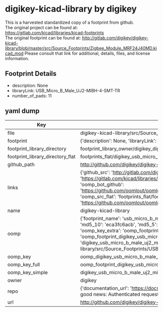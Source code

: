 # digikey-kicad-library by digikey  
This is a harvested standardized copy of a footprint from github.  
The original project can be found at:  
https://gitlab.com/kicad/libraries/kicad-footprints  
The original footprint can be found at:
http://gitlab.com/digikey/digikey-kicad-library/blob/master/src/Source_Footprints/Zigbee_Module_MRF24J40MD.kicad_mod
Please consult that link for additional, details, files, and license information.  
## Footprint Details
* description: None  
* libraryLink: USB_Micro_B_Male_UJ2-MIBH-4-SMT-TR  
* number_of_pads: 11  
## yaml dump  
| Key | Value |  
| --- | --- |  
| file | digikey-kicad-library/src/Source_Footprints/USB_Micro_B_Male_UJ2-MIBH-4-SMT-TR.kicad_mod |  
| footprint | {'description': None, 'libraryLink': 'USB_Micro_B_Male_UJ2-MIBH-4-SMT-TR', 'number_of_pads': 11} |  
| footprint_library_directory | footprint_library_owner/digikey_digikey-kicad-library |  
| footprint_library_directory_flat | footprints_flat/digikey_usb_micro_b_male_uj2_mibh_4_smt_tr_usb_micro_b_male_uj2_mibh_4_smt_tr/working |  
| github_path | http://github.com/digikey/digikey-kicad-library/blob/master/src/Source_Footprints/USB_Micro_B_Male_UJ2-MIBH-4-SMT-TR.kicad_mod |  
| links | {'github_src': 'http://gitlab.com/digikey/digikey-kicad-library/blob/master/src/Source_Footprints/Zigbee_Module_MRF24J40MD.kicad_mod', 'github_src_repo': 'https://gitlab.com/kicad/libraries/kicad-footprints', 'oomp_bot': 'footprints/digikey_usb_micro_b_male_uj2_mibh_4_smt_tr_usb_micro_b_male_uj2_mibh_4_smt_tr/working', 'oomp_bot_github': 'https://github.com/oomlout/oomlout_oomp_footprint_bot/tree/main/footprints/digikey_usb_micro_b_male_uj2_mibh_4_smt_tr_usb_micro_b_male_uj2_mibh_4_smt_tr/working', 'oomp_src_flat': 'footprints_flat/footprints_flat/digikey_usb_micro_b_male_uj2_mibh_4_smt_tr_usb_micro_b_male_uj2_mibh_4_smt_tr/working', 'oomp_src_flat_github': 'https://github.com/oomlout/oomlout_oomp_footprint_src/tree/main/footprints_flat/digikey_usb_micro_b_male_uj2_mibh_4_smt_tr_usb_micro_b_male_uj2_mibh_4_smt_tr/working'} |  
| name | digikey-kicad-library |  
| oomp | {'footprint_name': 'usb_micro_b_male_uj2_mibh_4_smt_tr', 'library_name': 'usb_micro_b_male_uj2_mibh_4_smt_tr_kicad_mod', 'md5': 'eca3fc6acb85a199508382877005f6dc', 'md5_10': 'eca3fc6acb', 'md5_5': 'eca3f', 'md5_6': 'eca3fc', 'oomp_key': 'oomp_digikey_usb_micro_b_male_uj2_mibh_4_smt_tr_usb_micro_b_male_uj2_mibh_4_smt_tr', 'oomp_key_extra': 'oomp_footprint_digikey_usb_micro_b_male_uj2_mibh_4_smt_tr_usb_micro_b_male_uj2_mibh_4_smt_tr', 'oomp_key_full': 'oomp_footprint_digikey_usb_micro_b_male_uj2_mibh_4_smt_tr_usb_micro_b_male_uj2_mibh_4_smt_tr_eca3fc', 'oomp_key_simple': 'digikey_usb_micro_b_male_uj2_mibh_4_smt_tr_usb_micro_b_male_uj2_mibh_4_smt_tr', 'original_filename': 'digikey-kicad-library/src/Source_Footprints/USB_Micro_B_Male_UJ2-MIBH-4-SMT-TR.kicad_mod', 'owner_name': 'digikey'} |  
| oomp_key | oomp_digikey_usb_micro_b_male_uj2_mibh_4_smt_tr_usb_micro_b_male_uj2_mibh_4_smt_tr |  
| oomp_key_full | oomp_footprint_digikey_usb_micro_b_male_uj2_mibh_4_smt_tr_usb_micro_b_male_uj2_mibh_4_smt_tr |  
| oomp_key_simple | digikey_usb_micro_b_male_uj2_mibh_4_smt_tr_usb_micro_b_male_uj2_mibh_4_smt_tr |  
| owner | digikey |  
| repo | {'documentation_url': 'https://docs.github.com/rest/overview/resources-in-the-rest-api#rate-limiting', 'message': "API rate limit exceeded for 84.66.173.59. (But here's the good news: Authenticated requests get a higher rate limit. Check out the documentation for more details.)"} |  
| url | http://github.com/digikey/digikey-kicad-library |  

